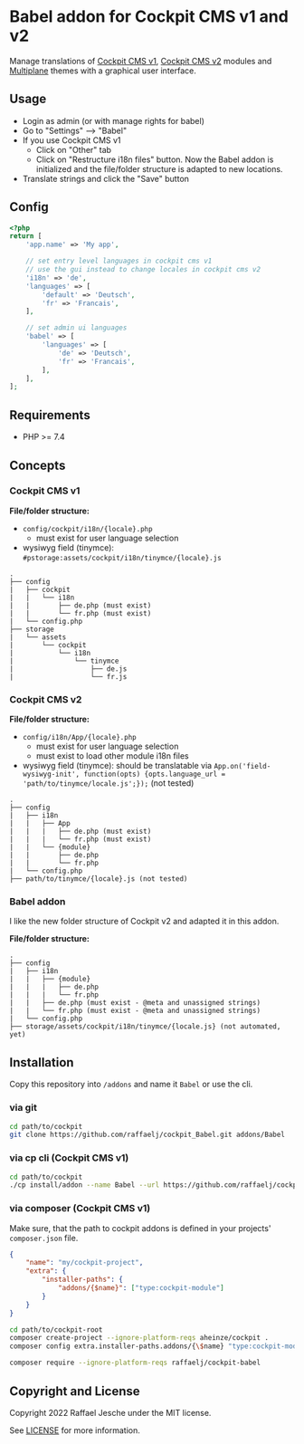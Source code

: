 # Babel addon for Cockpit CMS v1 and v2

Manage translations of [Cockpit CMS v1][1], [Cockpit CMS v2][4] modules and [Multiplane][2] themes with a graphical user interface.

## Usage

* Login as admin (or with manage rights for babel)
* Go to "Settings" --> "Babel"
* If you use Cockpit CMS v1
  * Click on "Other" tab
  * Click on "Restructure i18n files" button. Now the Babel addon is initialized and the file/folder structure is adapted to new locations.
* Translate strings and click the "Save" button

## Config

```php
<?php
return [
    'app.name' => 'My app',

    // set entry level languages in cockpit cms v1
    // use the gui instead to change locales in cockpit cms v2
    'i18n' => 'de',
    'languages' => [
        'default' => 'Deutsch',
        'fr' => 'Francais',
    ],

    // set admin ui languages
    'babel' => [
        'languages' => [
            'de' => 'Deutsch',
            'fr' => 'Francais',
        ],
    ],
];
```

## Requirements

* PHP >= 7.4

## Concepts

### Cockpit CMS v1

__File/folder structure:__

* `config/cockpit/i18n/{locale}.php`
  * must exist for user language selection
* wysiwyg field (tinymce): `#pstorage:assets/cockpit/i18n/tinymce/{locale}.js`

```text
.
├── config
|   ├── cockpit
|   |   └── i18n
|   |       ├── de.php (must exist)
|   |       └── fr.php (must exist)
|   └── config.php
├── storage
|   └── assets
|       └── cockpit
|           └── i18n
|               └── tinymce
|                   ├── de.js
|                   └── fr.js
```

### Cockpit CMS v2

__File/folder structure:__

* `config/i18n/App/{locale}.php`
  * must exist for user language selection
  * must exist to load other module i18n files
* wysiwyg field (tinymce): should be translatable via `App.on('field-wysiwyg-init', function(opts) {opts.language_url = 'path/to/tinymce/locale.js';});` (not tested)

```text
.
├── config
|   ├── i18n
|   |   ├── App
|   |   |   ├── de.php (must exist)
|   |   |   └── fr.php (must exist)
|   |   └── {module}
|   |       ├── de.php
|   |       └── fr.php
|   └── config.php
├── path/to/tinymce/{locale}.js (not tested)
```

### Babel addon

I like the new folder structure of Cockpit v2 and adapted it in this addon.

__File/folder structure:__

```text
.
├── config
|   ├── i18n
|   |   ├── {module}
|   |   |   ├── de.php
|   |   |   └── fr.php
|   |   ├── de.php (must exist - @meta and unassigned strings)
|   |   └── fr.php (must exist - @meta and unassigned strings)
|   └── config.php
├── storage/assets/cockpit/i18n/tinymce/{locale.js} (not automated, yet)
```

## Installation

Copy this repository into `/addons` and name it `Babel` or use the cli.

### via git

```bash
cd path/to/cockpit
git clone https://github.com/raffaelj/cockpit_Babel.git addons/Babel
```

### via cp cli (Cockpit CMS v1)

```bash
cd path/to/cockpit
./cp install/addon --name Babel --url https://github.com/raffaelj/cockpit_Babel/archive/main.zip
```

### via composer (Cockpit CMS v1)

Make sure, that the path to cockpit addons is defined in your projects' `composer.json` file.

```json
{
    "name": "my/cockpit-project",
    "extra": {
        "installer-paths": {
            "addons/{$name}": ["type:cockpit-module"]
        }
    }
}
```

```bash
cd path/to/cockpit-root
composer create-project --ignore-platform-reqs aheinze/cockpit .
composer config extra.installer-paths.addons/{\$name} "type:cockpit-module"

composer require --ignore-platform-reqs raffaelj/cockpit-babel
```

## Copyright and License

Copyright 2022 Raffael Jesche under the MIT license.

See [LICENSE][3] for more information.


[1]: https://github.com/agentejo/cockpit/
[2]: https://codeberg.org/multiplane/cockpit-cms-Multiplane
[3]: https://github.com/raffaelj/cockpit_Babel/blob/main/LICENSE
[4]: https://github.com/Cockpit-HQ/Cockpit
